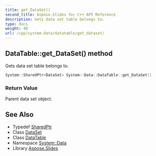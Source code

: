 ```yaml
---
title: get_DataSet()
second_title: Aspose.Slides for C++ API Reference
description: Gets data set table belongs to.
type: docs
weight: 40
url: /cpp/system.data/datatable/get_dataset/
---
```

## DataTable::get_DataSet() method


Gets data set table belongs to.

```cpp
System::SharedPtr<DataSet> System::Data::DataTable::get_DataSet()
```


### Return Value

Parent data set object.

## See Also

* Typedef [SharedPtr](../../system/sharedptr/)
* Class [DataSet](../dataset/)
* Class [DataTable](./)
* Namespace [System::Data](../)
* Library [Aspose.Slides](../../)